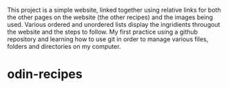 This project is a simple website, 
linked together using relative links for both the other pages on the website (the other recipes) 
and the images being used. Various ordered and unordered lists display the ingridients througout the website
 and the steps to follow. My first practice using a github repository and learning how to use git in order to manage various files, folders and directories on my computer.
 # odin-recipes